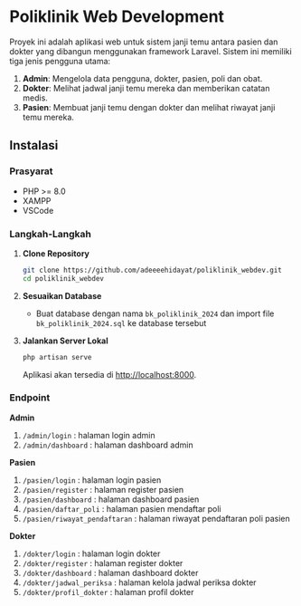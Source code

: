 # Poliklinik Web Development

Proyek ini adalah aplikasi web untuk sistem janji temu antara pasien dan dokter yang dibangun menggunakan framework Laravel. Sistem ini memiliki tiga jenis pengguna utama:

1. **Admin**: Mengelola data pengguna, dokter, pasien, poli dan obat.
2. **Dokter**: Melihat jadwal janji temu mereka dan memberikan catatan medis.
3. **Pasien**: Membuat janji temu dengan dokter dan melihat riwayat janji temu mereka.

## Instalasi

### Prasyarat
- PHP >= 8.0
- XAMPP
- VSCode

### Langkah-Langkah

1. **Clone Repository**
   ```bash
   git clone https://github.com/adeeeehidayat/poliklinik_webdev.git
   cd poliklinik_webdev
   ```

2. **Sesuaikan Database**
    - Buat database dengan nama `bk_poliklinik_2024` dan import file `bk_poliklinik_2024.sql` ke database tersebut

2. **Jalankan Server Lokal**
   ```bash
   php artisan serve
   ```
   Aplikasi akan tersedia di [http://localhost:8000](http://localhost:8000).

### Endpoint
**Admin**
1. ```/admin/login``` : halaman login admin
2. ```/admin/dashboard``` : halaman dashboard admin

**Pasien**
1. ```/pasien/login``` : halaman login pasien
2. ```/pasien/register``` : halaman register pasien
3. ```/pasien/dashboard``` : halaman dashboard pasien
4. ```/pasien/daftar_poli``` : halaman pasien mendaftar poli
5. ```/pasien/riwayat_pendaftaran``` : halaman riwayat pendaftaran poli pasien

**Dokter**
1. ```/dokter/login``` : halaman login dokter
2. ```/dokter/register``` : halaman register dokter
3. ```/dokter/dashboard``` : halaman dashboard dokter
4. ```/dokter/jadwal_periksa``` : halaman kelola jadwal periksa dokter
5. ```/dokter/profil_dokter``` : halaman profil dokter
